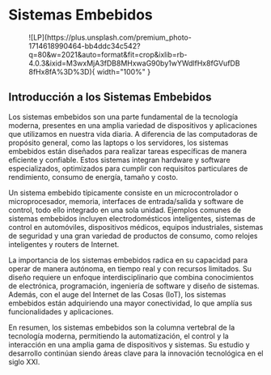 # Sistemas Embebidos

<figure markdown="span">
  ![LP](https://plus.unsplash.com/premium_photo-1714618990464-bb4ddc34c542?q=80&w=2021&auto=format&fit=crop&ixlib=rb-4.0.3&ixid=M3wxMjA3fDB8MHxwaG90by1wYWdlfHx8fGVufDB8fHx8fA%3D%3D){ width="100%" }
  <figcaption></figcaption>
</figure>

## Introducción a los Sistemas Embebidos

Los sistemas embebidos son una parte fundamental de la tecnología moderna, presentes en una amplia variedad de dispositivos y aplicaciones que utilizamos en nuestra vida diaria. A diferencia de las computadoras de propósito general, como las laptops o los servidores, los sistemas embebidos están diseñados para realizar tareas específicas de manera eficiente y confiable. Estos sistemas integran hardware y software especializados, optimizados para cumplir con requisitos particulares de rendimiento, consumo de energía, tamaño y costo.

Un sistema embebido típicamente consiste en un microcontrolador o microprocesador, memoria, interfaces de entrada/salida y software de control, todo ello integrado en una sola unidad. Ejemplos comunes de sistemas embebidos incluyen electrodomésticos inteligentes, sistemas de control en automóviles, dispositivos médicos, equipos industriales, sistemas de seguridad y una gran variedad de productos de consumo, como relojes inteligentes y routers de Internet.

La importancia de los sistemas embebidos radica en su capacidad para operar de manera autónoma, en tiempo real y con recursos limitados. Su diseño requiere un enfoque interdisciplinario que combina conocimientos de electrónica, programación, ingeniería de software y diseño de sistemas. Además, con el auge del Internet de las Cosas (IoT), los sistemas embebidos están adquiriendo una mayor conectividad, lo que amplía sus funcionalidades y aplicaciones.

En resumen, los sistemas embebidos son la columna vertebral de la tecnología moderna, permitiendo la automatización, el control y la interacción en una amplia gama de dispositivos y sistemas. Su estudio y desarrollo continúan siendo áreas clave para la innovación tecnológica en el siglo XXI.